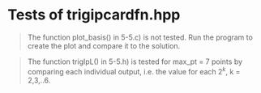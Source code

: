 # Tests of trigipcardfn.hpp

> The function plot_basis() in 5-5.c) is not tested. Run the program to create the plot and compare it to the solution. 

> The function trigIpL() in 5-5.h) is tested for max_pt = 7 points by comparing each individual output, i.e. the value for each 2$^k$, k = 2,3,..6.